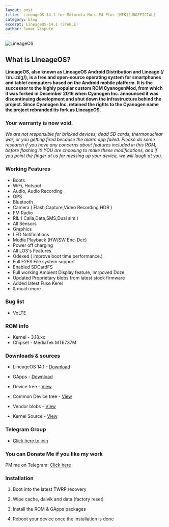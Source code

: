 ```yaml
---
layout: post
title:  LineageOS-14.1 for Motorola Moto E4 Plus [MTK][UNOFFICIAL]
category: blog
excerpt: LineageOS-14.1 (STABLE)
author: Samar Vispute
---
```


![LineageOS](http://samarv-121.github.io/images/lineageos.png)

## What is LineageOS?
**LineageOS, also known as LineageOS Android Distribution and Lineage (/ˈlɪn.i.ɪdʒ/), is a free and open-source operating system for smartphones and tablet computers
based on the Android mobile platform. It is the successor to the highly popular custom ROM CyanogenMod, from which it was forked in December 2016 when Cyanogen Inc.
announced it was discontinuing development and shut down the infrastructure behind the project. Since Cyanogen Inc. retained the rights to the Cyanogen name the project rebranded its fork as LineageOS.**

### Your warranty is now void.
_We are not responsible for bricked devices, dead SD cards, thermonuclear war, or you getting fired because the alarm app failed.
Please do some research if you have any concerns about features included in this ROM, before flashing it!
YOU are choosing to make these modifications, and if you point the finger at us for messing up your device, we will laugh at you._

### Working Features 
* Boots
* WiFi, Hotspot
* Audio, Audio Recording
* GPS
* Bluetooth
* Camera ( Flash,Capture,Video Recording,HDR )
* FM Radio
* RIL ( Calla,Data,SMS,Dual sim )
* All Sensors
* Graphics
* LED Notifications
* Media Playback (HW/SW Enc-Dec)
* Power off charging
* All LOS's Features
* Odexed ( improve boot time performance.)
* Full F2FS File system support
* Enabled SDCardFS
* Full working Ambient Display feature, Imrpoved Doze
* Updated Proprietary blobs from latest stock firmware
* Added latest Fuse Kerel 
* & much more

### Bug list
* VoLTE

### ROM info
* Kernel - 3.18.xx
* Chipset - MediaTek MT6737M

### Downloads & sources
* LineageOS 14.1 - [Download](https://androidfilehost.com/?fid=5862345805528046723)
* GApps - [Download](http://opengapps.org/?download=true&arch=arm&api=7.1&variant=nano)

* Device tree - [View](https://github.com/LineageOS-MediaTek/android_device_motorola_nicklaus)
* Common Device tree - [View](https://github.com/LineageOS-MediaTek/android_device_mediatek_mt6737-common)
* Vendor blobs - [View](https://github.com/LineageOS-MediaTek/proprietary_vendor_motorola)
* Kernel Source - [View](https://github.com/SamarV-121/android_kernel_motorola_nicklaus)

### Telegram Group
* [Click here to join](https://web.telegram.org/#/im?p=@moto_e4_plus)

### You can Donate Me if you like my work
PM me on Telegram: [Click here](https://web.telegram.org/#/im?p=@SamarV121)

### Installation
1) Boot into the latest TWRP recovery

2) Wipe cache, dalvik and data (factory reset)

3) Install the ROM & GApps packages

4) Reboot your device once the installation is done
